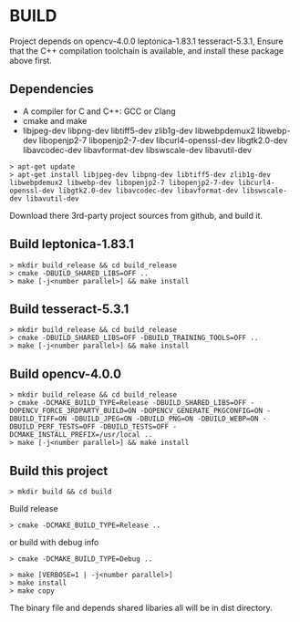 # BUILD
Project depends on opencv-4.0.0 leptonica-1.83.1 tesseract-5.3.1,
Ensure that the C++ compilation toolchain is available, and install 
these package above first.

## Dependencies
* A compiler for C and C++: GCC or Clang
* cmake and make
* libjpeg-dev libpng-dev libtiff5-dev zlib1g-dev libwebpdemux2 libwebp-dev libopenjp2-7 libopenjp2-7-dev libcurl4-openssl-dev libgtk2.0-dev libavcodec-dev libavformat-dev libswscale-dev libavutil-dev

```
> apt-get update
> apt-get install libjpeg-dev libpng-dev libtiff5-dev zlib1g-dev libwebpdemux2 libwebp-dev libopenjp2-7 libopenjp2-7-dev libcurl4-openssl-dev libgtk2.0-dev libavcodec-dev libavformat-dev libswscale-dev libavutil-dev
```

Download there 3rd-party project sources from github, and build it.

## Build leptonica-1.83.1
```
> mkdir build_release && cd build_release
> cmake -DBUILD_SHARED_LIBS=OFF ..
> make [-j<number parallel>] && make install
```

## Build tesseract-5.3.1
```
> mkdir build_release && cd build_release
> cmake -DBUILD_SHARED_LIBS=OFF -DBUILD_TRAINING_TOOLS=OFF ..
> make [-j<number parallel>] && make install
```

## Build opencv-4.0.0
```
> mkdir build_release && cd build_release
> cmake -DCMAKE_BUILD_TYPE=Release -DBUILD_SHARED_LIBS=OFF -DOPENCV_FORCE_3RDPARTY_BUILD=ON -DOPENCV_GENERATE_PKGCONFIG=ON -DBUILD_TIFF=ON -DBUILD_JPEG=ON -DBUILD_PNG=ON -DBUILD_WEBP=ON -DBUILD_PERF_TESTS=OFF -DBUILD_TESTS=OFF -DCMAKE_INSTALL_PREFIX=/usr/local ..
> make [-j<number parallel>] && make install
```

## Build this project
```
> mkdir build && cd build
```

Build release
```
> cmake -DCMAKE_BUILD_TYPE=Release ..
```

or build with debug info
```
> cmake -DCMAKE_BUILD_TYPE=Debug ..
```
```
> make [VERBOSE=1 | -j<number parallel>]
> make install
> make copy
```

The binary file and depends shared libaries all will be in dist directory.
